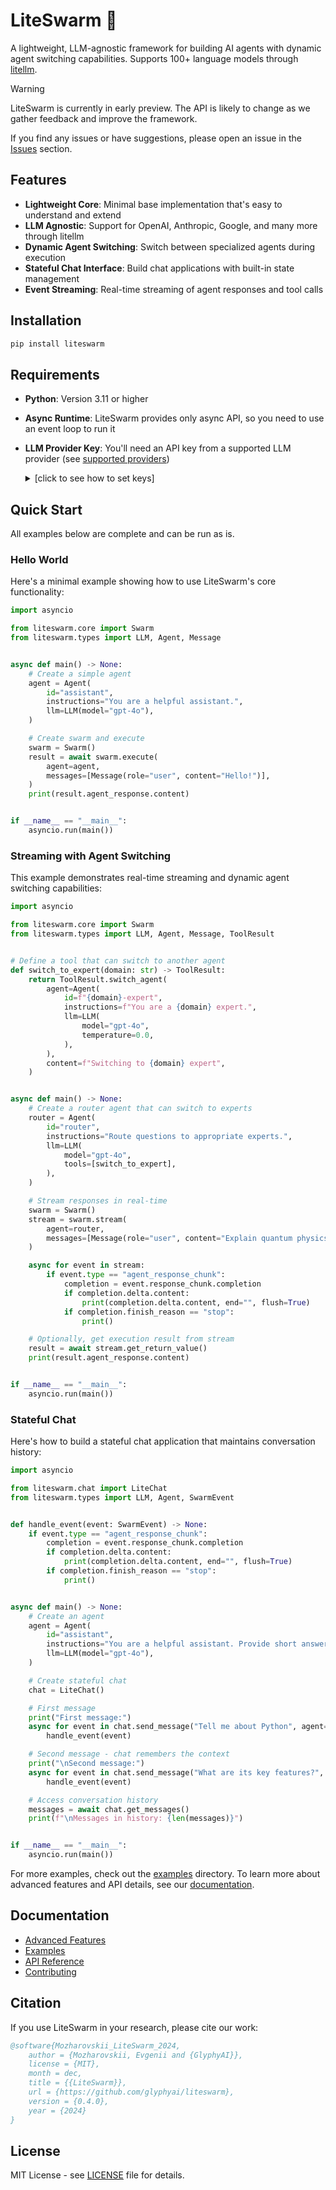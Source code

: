 # LiteSwarm 🐝

A lightweight, LLM-agnostic framework for building AI agents with dynamic agent switching capabilities. Supports 100+ language models through [litellm](https://github.com/BerriAI/litellm).

> [!WARNING]
> LiteSwarm is currently in early preview.
> The API is likely to change as we gather feedback and improve the framework.
>
> If you find any issues or have suggestions, please open an issue in the [Issues](https://github.com/glyphyai/liteswarm/issues) section.

## Features

- **Lightweight Core**: Minimal base implementation that's easy to understand and extend
- **LLM Agnostic**: Support for OpenAI, Anthropic, Google, and many more through litellm
- **Dynamic Agent Switching**: Switch between specialized agents during execution
- **Stateful Chat Interface**: Build chat applications with built-in state management
- **Event Streaming**: Real-time streaming of agent responses and tool calls

## Installation

```bash
pip install liteswarm
```

## Requirements

- **Python**: Version 3.11 or higher
- **Async Runtime**: LiteSwarm provides only async API, so you need to use an event loop to run it
- **LLM Provider Key**: You'll need an API key from a supported LLM provider (see [supported providers](https://docs.litellm.ai/docs/providers))
  <details>
  <summary>[click to see how to set keys]</summary>

  ```python
  # Environment variable
  export OPENAI_API_KEY=sk-...
  os.environ["OPENAI_API_KEY"] = "sk-..."
  
  # .env file
  OPENAI_API_KEY=sk-...
  
  # Direct in code
  LLM(model="gpt-4o", key="sk-...")
  ```
  </details>

## Quick Start

All examples below are complete and can be run as is.

### Hello World

Here's a minimal example showing how to use LiteSwarm's core functionality:

```python
import asyncio

from liteswarm.core import Swarm
from liteswarm.types import LLM, Agent, Message


async def main() -> None:
    # Create a simple agent
    agent = Agent(
        id="assistant",
        instructions="You are a helpful assistant.",
        llm=LLM(model="gpt-4o"),
    )

    # Create swarm and execute
    swarm = Swarm()
    result = await swarm.execute(
        agent=agent,
        messages=[Message(role="user", content="Hello!")],
    )
    print(result.agent_response.content)


if __name__ == "__main__":
    asyncio.run(main())
```

### Streaming with Agent Switching

This example demonstrates real-time streaming and dynamic agent switching capabilities:

```python
import asyncio

from liteswarm.core import Swarm
from liteswarm.types import LLM, Agent, Message, ToolResult


# Define a tool that can switch to another agent
def switch_to_expert(domain: str) -> ToolResult:
    return ToolResult.switch_agent(
        agent=Agent(
            id=f"{domain}-expert",
            instructions=f"You are a {domain} expert.",
            llm=LLM(
                model="gpt-4o",
                temperature=0.0,
            ),
        ),
        content=f"Switching to {domain} expert",
    )


async def main() -> None:
    # Create a router agent that can switch to experts
    router = Agent(
        id="router",
        instructions="Route questions to appropriate experts.",
        llm=LLM(
            model="gpt-4o",
            tools=[switch_to_expert],
        ),
    )

    # Stream responses in real-time
    swarm = Swarm()
    stream = swarm.stream(
        agent=router,
        messages=[Message(role="user", content="Explain quantum physics like I'm 5")],
    )

    async for event in stream:
        if event.type == "agent_response_chunk":
            completion = event.response_chunk.completion
            if completion.delta.content:
                print(completion.delta.content, end="", flush=True)
            if completion.finish_reason == "stop":
                print()

    # Optionally, get execution result from stream
    result = await stream.get_return_value()
    print(result.agent_response.content)


if __name__ == "__main__":
    asyncio.run(main())
```

### Stateful Chat

Here's how to build a stateful chat application that maintains conversation history:

```python
import asyncio

from liteswarm.chat import LiteChat
from liteswarm.types import LLM, Agent, SwarmEvent


def handle_event(event: SwarmEvent) -> None:
    if event.type == "agent_response_chunk":
        completion = event.response_chunk.completion
        if completion.delta.content:
            print(completion.delta.content, end="", flush=True)
        if completion.finish_reason == "stop":
            print()


async def main() -> None:
    # Create an agent
    agent = Agent(
        id="assistant",
        instructions="You are a helpful assistant. Provide short answers.",
        llm=LLM(model="gpt-4o"),
    )

    # Create stateful chat
    chat = LiteChat()

    # First message
    print("First message:")
    async for event in chat.send_message("Tell me about Python", agent=agent):
        handle_event(event)

    # Second message - chat remembers the context
    print("\nSecond message:")
    async for event in chat.send_message("What are its key features?", agent=agent):
        handle_event(event)

    # Access conversation history
    messages = await chat.get_messages()
    print(f"\nMessages in history: {len(messages)}")


if __name__ == "__main__":
    asyncio.run(main())
```

For more examples, check out the [examples](examples/) directory. To learn more about advanced features and API details, see our [documentation](docs/).

## Documentation

- [Advanced Features](docs/advanced.md)
- [Examples](docs/examples.md)
- [API Reference](docs/api.md)
- [Contributing](docs/contributing.md)

## Citation

If you use LiteSwarm in your research, please cite our work:

```bibtex
@software{Mozharovskii_LiteSwarm_2024,
    author = {Mozharovskii, Evgenii and {GlyphyAI}},
    license = {MIT},
    month = dec,
    title = {{LiteSwarm}},
    url = {https://github.com/glyphyai/liteswarm},
    version = {0.4.0},
    year = {2024}
}
``` 

## License

MIT License - see [LICENSE](LICENSE) file for details.
